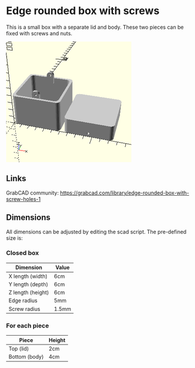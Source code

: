 # Edge rounded box with screws
This is a small box with a separate lid and body. These two pieces can be fixed with screws and nuts.

![pic](pic.png)

## Links
GrabCAD community: https://grabcad.com/library/edge-rounded-box-with-screw-holes-1

## Dimensions
All dimensions can be adjusted by editing the scad script.
The pre-defined size is:

### Closed box
|Dimension|Value|
|---------|-----|
|X length (width)| 6cm |
|Y length (depth)| 6cm |
|Z length (height)| 6cm |
|Edge radius| 5mm |
|Screw radius| 1.5mm |

### For each piece
|Piece|Height|
|-----|------|
|Top (lid)| 2cm |
|Bottom (body)| 4cm |
